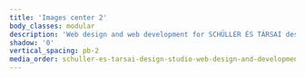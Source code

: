 ```yaml
---
title: 'Images center 2'
body_classes: modular
description: 'Web design and web development for SCHÜLLER ÉS TÁRSAI design studio projects page on desktop'
shadow: '0'
vertical_spacing: pb-2
media_order: schuller-es-tarsai-design-studio-web-design-and-development-desktop-2.jpg
---
```


